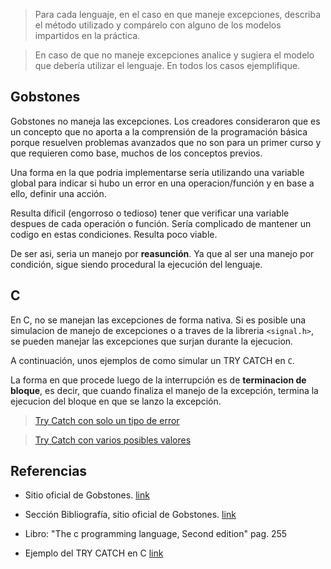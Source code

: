 > Para cada lenguaje, en el caso en que maneje excepciones, describa el método utilizado y compárelo con alguno de los modelos impartidos en la práctica.

>En caso de que no maneje excepciones analice y sugiera el modelo que debería utilizar el lenguaje. En todos los casos ejemplifique.

## Gobstones

Gobstones no maneja las excepciones. Los creadores consideraron que es un concepto que no aporta a la comprensión de la programación básica porque resuelven problemas avanzados que no son para un primer curso y que requieren como base, muchos de los conceptos previos.

Una forma en la que podria implementarse sería utilizando una variable global para indicar si hubo un error en una operacion/función y en base a ello, definir una acción.

Resulta díficil (engorroso o tedioso) tener que verificar una variable despues de cada operación o función. Sería complicado de mantener un codigo en estas condiciones. Resulta poco viable.

De ser asi, seria un manejo por **reasunción**. Ya que al ser una manejo por condición, sigue siendo procedural la ejecución del lenguaje.

## C

En C, no se manejan las excepciones de forma nativa.
Si es posible una simulacion de manejo de excepciones o a traves de la libreria `<signal.h>`, se pueden manejar las excepciones que surjan durante la ejecucion.

A continuación, unos ejemplos de como simular un TRY CATCH en `C`.

La forma en que procede luego de la interrupción es de **terminacion de bloque**, es decir, que cuando finaliza el manejo de la excepción, termina la ejecucion del bloque en que se lanzo la excepción.

> [Try Catch con solo un tipo de error](03_ejemplos/try_catch_simple.c)

> [Try Catch con varios posibles valores](03_ejemplos/try_catch_varios.c)



## Referencias

* Sitio oficial de Gobstones. [link](http://www.gobstones.org/)

* Sección Bibliografía, sitio oficial de Gobstones. [link](http://www.gobstones.org/?page_id=34)

* Libro: "The c programming language, Second edition" pag. 255

* Ejemplo del TRY CATCH en C [link](http://www.di.unipi.it/~nids/docs/longjump_try_trow_catch.html)
